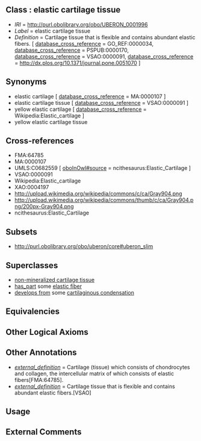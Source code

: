 
## Class : elastic cartilage tissue

 * *IRI* = http://purl.obolibrary.org/obo/UBERON_0001996
 * *Label* = elastic cartilage tissue
 * *Definition* = Cartilage tissue that is flexible and contains abundant elastic fibers. [ [database_cross_reference](../../ef/oboInOwl#hasDbXref.md) = GO_REF:0000034, [database_cross_reference](../../ef/oboInOwl#hasDbXref.md) = PSPUB:0000170, [database_cross_reference](../../ef/oboInOwl#hasDbXref.md) = VSAO:0000091, [database_cross_reference](../../ef/oboInOwl#hasDbXref.md) = http://dx.plos.org/10.1371/journal.pone.0051070 ]

## Synonyms

 * elastic cartilage [ [database_cross_reference](../../ef/oboInOwl#hasDbXref.md) = MA:0000107 ]
 * elastic cartilage tissue [ [database_cross_reference](../../ef/oboInOwl#hasDbXref.md) = VSAO:0000091 ]
 * yellow elastic cartilage [ [database_cross_reference](../../ef/oboInOwl#hasDbXref.md) = Wikipedia:Elastic_cartilage ]
 * yellow elastic cartilage tissue

## Cross-references

 * FMA:64785
 * MA:0000107
 * UMLS:C0682559 [ [oboInOwl#source](../../ce/oboInOwl#source.md) = ncithesaurus:Elastic_Cartilage ]
 * VSAO:0000091
 * Wikipedia:Elastic_cartilage
 * XAO:0004197
 * http://upload.wikimedia.org/wikipedia/commons/c/ca/Gray904.png
 * http://upload.wikimedia.org/wikipedia/commons/thumb/c/ca/Gray904.png/200px-Gray904.png
 * ncithesaurus:Elastic_Cartilage

## Subsets

 * http://purl.obolibrary.org/obo/uberon/core#uberon_slim

## Superclasses

 * [non-mineralized cartilage tissue](../../UBERON/89/UBERON_0011589.md)
 * [has_part](../../BFO/51/BFO_0000051.md) some [elastic fiber](../../GO/53/GO_0071953.md)
 * [develops from](../../RO/02/RO_0002202.md) some [cartilaginous condensation](../../UBERON/63/UBERON_0005863.md)

## Equivalencies


## Other Logical Axioms


## Other Annotations

 * *[external_definition](../../UBPROP/01/UBPROP_0000001.md)* = Cartilage (tissue) which consists of chondrocytes and collagen, the intercellular matrix of which consists of elastic fibers[FMA:64785].
 * *[external_definition](../../UBPROP/01/UBPROP_0000001.md)* = Cartilage tissue that is flexible and contains abundant elastic fibers.[VSAO]

## Usage


## External Comments

